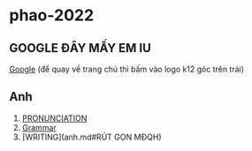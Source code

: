 # phao-2022

## GOOGLE ĐÂY MẤY EM IU
[Google](https://www.google.com/search?igu=1)
 (để quay về trang chủ thì bấm vào logo k12 góc trên trái)

## Anh
1. [PRONUNCIATION](anh.md#PRONUNCIATION)
2. [Grammar](anh.md#Grammar)
3. [WRITING](anh.md#RÚT GỌN MĐQH)